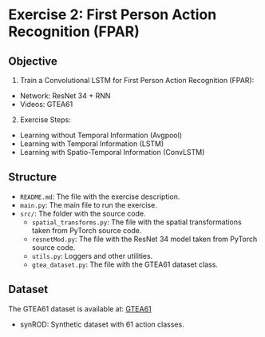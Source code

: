 # Exercise 2: First Person Action Recognition (FPAR)

## Objective
1. Train a Convolutional LSTM for First Person Action Recognition (FPAR):
- Network: ResNet 34 + RNN
- Videos: GTEA61
2. Exercise Steps:
- Learning without Temporal Information (Avgpool)
- Learning with Temporal Information (LSTM)
- Learning with Spatio-Temporal Information (ConvLSTM)

## Structure
- `README.md`: The file with the exercise description.
- `main.py`: The main file to run the exercise.
- `src/`: The folder with the source code.
  - `spatial_transforms.py`: The file with the spatial transformations taken from PyTorch source code.
  - `resnetMod.py`: The file with the ResNet 34 model taken from PyTorch source code.
  - `utils.py`: Loggers and other utilities.
  - `gtea_dataset.py`: The file with the GTEA61 dataset class.

## Dataset
The GTEA61 dataset is available at: [GTEA61](http://cbs.ic.gatech.edu/fpv/)
- synROD: Synthetic dataset with 61 action classes.